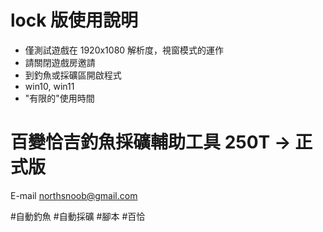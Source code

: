 # lock 版使用說明 

- 僅測試遊戲在 1920x1080 解析度，視窗模式的運作
- 請關閉遊戲房邀請
- 到釣魚或採礦區開啟程式
- win10, win11
- "有限的"使用時間

# 百變恰吉釣魚採礦輔助工具 250T -> 正式版

E-mail northsnoob@gmail.com

#自動釣魚 #自動採礦 #腳本 #百恰
